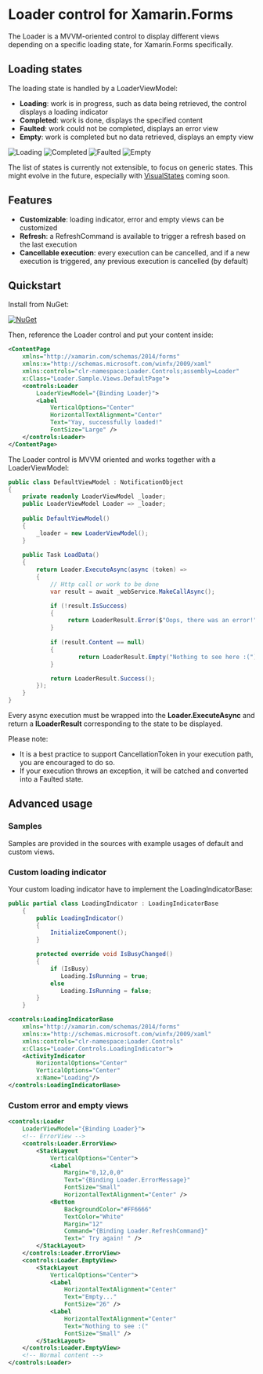 # Loader control for Xamarin.Forms

The Loader is a MVVM-oriented control to display different views depending on a specific loading state, for Xamarin.Forms specifically.

## Loading states

The loading state is handled by a LoaderViewModel:

* **Loading**: work is in progress, such as data being retrieved, the control displays a loading indicator
* **Completed**: work is done, displays the specified content
* **Faulted**: work could not be completed, displays an error view
* **Empty**: work is completed but no data retrieved, displays an empty view

![Loading](images/Loader_Loading.png?s=100)
![Completed](images/Loader_Completed.png?s=100)
![Faulted](images/Loader_Faulted.png?s=100)
![Empty](images/Loader_Empty.png?s=100)

The list of states is currently not extensible, to focus on generic states.
This might evolve in the future, especially with [VisualStates](https://github.com/xamarin/Xamarin.Forms/pull/1405) coming soon.

## Features

* **Customizable**: loading indicator, error and empty views can be customized
* **Refresh**: a RefreshCommand is available to trigger a refresh based on the last execution
* **Cancellable execution**: every execution can be cancelled, and if a new execution is triggered, any previous execution is cancelled (by default)

## Quickstart

Install from NuGet:

[![NuGet](https://img.shields.io/nuget/v/Loader.svg?label=NuGet)](https://www.nuget.org/packages/Loader/)

Then, reference the Loader control and put your content inside:

```xml
<ContentPage
    xmlns="http://xamarin.com/schemas/2014/forms"
    xmlns:x="http://schemas.microsoft.com/winfx/2009/xaml"
    xmlns:controls="clr-namespace:Loader.Controls;assembly=Loader"
    x:Class="Loader.Sample.Views.DefaultPage">
    <controls:Loader
        LoaderViewModel="{Binding Loader}">
        <Label
            VerticalOptions="Center"
            HorizontalTextAlignment="Center"
            Text="Yay, successfully loaded!"
            FontSize="Large" />
    </controls:Loader>
</ContentPage>
```

The Loader control is MVVM oriented and works together with a LoaderViewModel:

```csharp
public class DefaultViewModel : NotificationObject
{
    private readonly LoaderViewModel _loader;
    public LoaderViewModel Loader => _loader;
    
    public DefaultViewModel()
    {
        _loader = new LoaderViewModel();
    }
    
    public Task LoadData()
    {
        return Loader.ExecuteAsync(async (token) =>
        {
            // Http call or work to be done
            var result = await _webService.MakeCallAsync();

            if (!result.IsSuccess)
            {
                 return LoaderResult.Error($"Oops, there was an error!");
            }
            
            if (result.Content == null) 
            {
            		return LoaderResult.Empty("Nothing to see here :(").
            }

            return LoaderResult.Success();
        });
    }    
}    
```

Every async execution must be wrapped into the **Loader.ExecuteAsync** and return a **ILoaderResult** corresponding to the state to be displayed.

Please note:

* It is a best practice to support CancellationToken in your execution path, you are encouraged to do so.
* If your execution throws an exception, it will be catched and converted into a Faulted state.

## Advanced usage

### Samples

Samples are provided in the sources with example usages of default and custom views.

### Custom loading indicator

Your custom loading indicator have to implement the LoadingIndicatorBase:

```csharp
public partial class LoadingIndicator : LoadingIndicatorBase
    {
        public LoadingIndicator()
        {
            InitializeComponent();
        }

        protected override void IsBusyChanged()
        {
            if (IsBusy)
               Loading.IsRunning = true;
            else
               Loading.IsRunning = false;
        }
    }
```

```xml
<controls:LoadingIndicatorBase
    xmlns="http://xamarin.com/schemas/2014/forms"
    xmlns:x="http://schemas.microsoft.com/winfx/2009/xaml"
    xmlns:controls="clr-namespace:Loader.Controls"
    x:Class="Loader.Controls.LoadingIndicator">
    <ActivityIndicator
        HorizontalOptions="Center"
        VerticalOptions="Center"
        x:Name="Loading"/>
</controls:LoadingIndicatorBase>
```

### Custom error and empty views

```xml
<controls:Loader
    LoaderViewModel="{Binding Loader}">
    <!-- ErrorView -->
    <controls:Loader.ErrorView>
        <StackLayout
            VerticalOptions="Center">
            <Label
                Margin="0,12,0,0"
                Text="{Binding Loader.ErrorMessage}"
                FontSize="Small"
                HorizontalTextAlignment="Center" />
            <Button
                BackgroundColor="#FF6666"
                TextColor="White"
                Margin="12"
                Command="{Binding Loader.RefreshCommand}"
                Text=" Try again! " />
        </StackLayout>
    </controls:Loader.ErrorView>
    <controls:Loader.EmptyView>
        <StackLayout
            VerticalOptions="Center">
            <Label
                HorizontalTextAlignment="Center"
                Text="Empty..."
                FontSize="26" />
            <Label
                HorizontalTextAlignment="Center"
                Text="Nothing to see :("
                FontSize="Small" />
        </StackLayout>
    </controls:Loader.EmptyView>
    <!-- Normal content -->
</controls:Loader>
```

